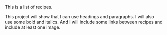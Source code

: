 This is a list of recipes.

This project will show that I can use headings and paragraphs.  I will also use some bold and italics.  And I will include some links between recipes and include at least one image.